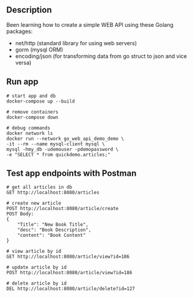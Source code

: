 ## Description

Been learning how to create a simple WEB API using these Golang packages:
* net/http (standard library for using web servers)
* gorm (mysql ORM)
* encoding/json (for transforming data from go struct to json and vice versa)

## Run app

```
# start app and db
docker-compose up --build

# remove containers
docker-compose down

# debug commands
docker network ls
docker run --network go_web_api_demo_demo \
-it --rm --name mysql-client mysql \
mysql -hmy_db -udemouser -pdemopassword \
-e "SELECT * from quickdemo.articles;"
```

## Test app endpoints with Postman

```
# get all articles in db
GET http://localhost:8080/articles

# create new article
POST http://localhost:8080/article/create
POST Body:
{
    "Title": "New Book Title",
    "desc": "Book Description",
    "content": "Book Content"
}

# view article by id
GET http://localhost:8080/article/view?id=186

# update article by id
POST http://localhost:8080/article/view?id=186

# delete article by id
DEL http://localhost:8080/article/delete?id=127
```